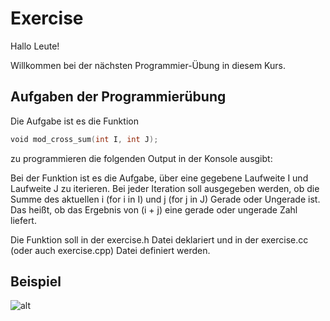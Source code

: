 # Exercise

Hallo Leute!

Willkommen bei der nächsten Programmier-Übung in diesem Kurs.

## Aufgaben der Programmierübung

Die Aufgabe ist es die Funktion

```cpp
void mod_cross_sum(int I, int J);
```

zu programmieren die folgenden Output in der Konsole ausgibt:

Bei der Funktion ist es die Aufgabe, über eine gegebene Laufweite I und  Laufweite J zu iterieren.
Bei jeder Iteration soll ausgegeben werden, ob die Summe des aktuellen i (for i in I) und j (for j in J) Gerade oder Ungerade ist.
Das heißt, ob das Ergebnis von (i + j) eine gerade oder ungerade Zahl liefert.

Die Funktion soll in der exercise.h Datei deklariert und in der exercise.cc (oder auch exercise.cpp) Datei definiert werden.

## Beispiel

![alt](./../../media/Exercise1.png)
